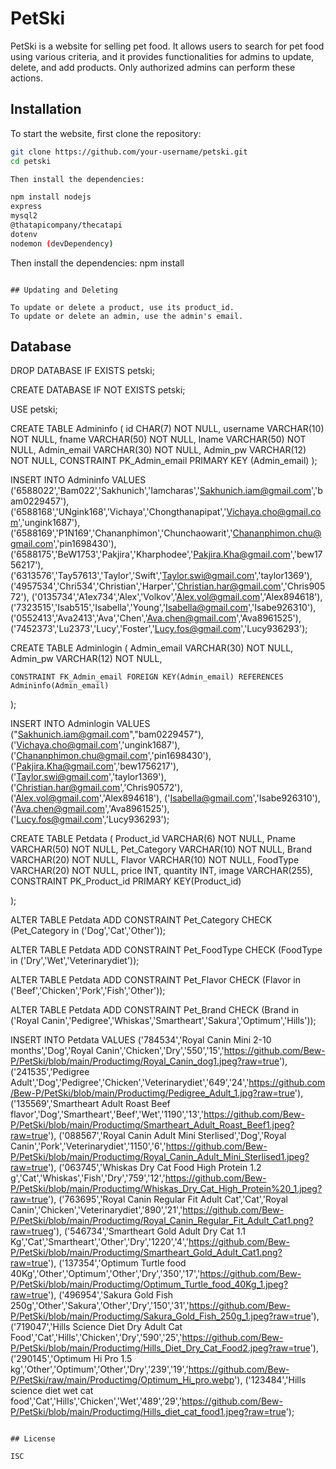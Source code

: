 # PetSki

PetSki is a website for selling pet food. It allows users to search for pet food using various criteria, and it provides functionalities for admins to update, delete, and add products. Only authorized admins can perform these actions.

## Installation


To start the website, first clone the repository:
```bash
git clone https://github.com/your-username/petski.git
cd petski

Then install the dependencies:

npm install nodejs
express
mysql2
@thatapicompany/thecatapi
dotenv
nodemon (devDependency)

```
Then install the dependencies:
npm install
```

## Updating and Deleting

To update or delete a product, use its product_id.
To update or delete an admin, use the admin's email.

```
##
## Database
DROP DATABASE IF EXISTS petski;

CREATE DATABASE IF NOT EXISTS petski;

USE petski;

CREATE TABLE Admininfo (
	id				CHAR(7) NOT NULL,
    username        VARCHAR(10) NOT NULL,
	fname 			VARCHAR(50)	NOT NULL,
    lname			VARCHAR(50)	NOT NULL,
    Admin_email 	VARCHAR(30)	NOT NULL,
    Admin_pw		VARCHAR(12) NOT NULL,
	CONSTRAINT PK_Admin_email PRIMARY KEY (Admin_email)
);

INSERT INTO Admininfo
VALUES ('6588022','Bam022','Sakhunich','Iamcharas','Sakhunich.iam@gmail.com','bam0229457'),
('6588168','UNgink168','Vichaya','Chongthanapipat','Vichaya.cho@gmail.com','ungink1687'),
('6588169','P1N169','Chananphimon','Chunchaowarit','Chananphimon.chu@gmail.com','pin1698430'),
('6588175','BeW1753','Pakjira','Kharphodee','Pakjira.Kha@gmail.com','bew1756217'),
('6313576','Tay57613','Taylor','Swift','Taylor.swi@gmail.com','taylor1369'),
('4957534','Chri534','Christian','Harper','Christian.har@gmail.com','Chris90572'),
('0135734','A1ex734','Alex','Volkov','Alex.vol@gmail.com','Alex894618'),
('7323515','Isab515','Isabella','Young','Isabella@gmail.com','Isabe926310'),
('0552413','Ava2413','Ava','Chen','Ava.chen@gmail.com','Ava8961525'),
('7452373','Lu2373','Lucy','Foster','Lucy.fos@gmail.com','Lucy936293');


CREATE TABLE Adminlogin (
	Admin_email		VARCHAR(30) NOT NULL,
    Admin_pw		VARCHAR(12) NOT NULL,

    CONSTRAINT FK_Admin_email FOREIGN KEY(Admin_email) REFERENCES Admininfo(Admin_email)
);

INSERT INTO Adminlogin
VALUES ("Sakhunich.iam@gmail.com","bam0229457"),
('Vichaya.cho@gmail.com','ungink1687'),
('Chananphimon.chu@gmail.com','pin1698430'),
('Pakjira.Kha@gmail.com','bew1756217'),
('Taylor.swi@gmail.com','taylor1369'),
('Christian.har@gmail.com','Chris90572'),
('Alex.vol@gmail.com','Alex894618'),
('Isabella@gmail.com','Isabe926310'),
('Ava.chen@gmail.com','Ava8961525'),
('Lucy.fos@gmail.com','Lucy936293');

CREATE TABLE Petdata (
	Product_id		VARCHAR(6) NOT NULL,
    Pname			VARCHAR(50)	NOT NULL,
    Pet_Category	VARCHAR(10)	NOT NULL,
    Brand			VARCHAR(20)	NOT NULL,
    Flavor			VARCHAR(10)	NOT NULL,
    FoodType		VARCHAR(20)	NOT NULL,
    price			INT,
    quantity		INT,
    image			VARCHAR(255),
    CONSTRAINT PK_Product_id PRIMARY KEY(Product_id)

);

ALTER TABLE Petdata
ADD CONSTRAINT Pet_Category CHECK
(Pet_Category in ('Dog','Cat','Other'));

ALTER TABLE Petdata
ADD CONSTRAINT Pet_FoodType CHECK
(FoodType in ('Dry','Wet','Veterinarydiet'));

ALTER TABLE Petdata
ADD CONSTRAINT Pet_Flavor CHECK
(Flavor in ('Beef','Chicken','Pork','Fish','Other'));

ALTER TABLE Petdata
ADD CONSTRAINT Pet_Brand CHECK
(Brand in ('Royal Canin','Pedigree','Whiskas','Smartheart','Sakura','Optimum','Hills'));

INSERT INTO Petdata 
VALUES ('784534','Royal Canin Mini 2-10 months','Dog','Royal Canin','Chicken','Dry','550','15','https://github.com/Bew-P/PetSki/blob/main/Productimg/Royal_Canin_dog1.jpeg?raw=true'),
('241535','Pedigree Adult','Dog','Pedigree','Chicken','Veterinarydiet','649','24','https://github.com/Bew-P/PetSki/blob/main/Productimg/Pedigree_Adult_1.jpg?raw=true'),
('135569','Smartheart Adult Roast Beef flavor','Dog','Smartheart','Beef','Wet','1190','13','https://github.com/Bew-P/PetSki/blob/main/Productimg/Smartheart_Adult_Roast_Beef1.jpeg?raw=true'),
('088567','Royal Canin Adult Mini Sterlised','Dog','Royal Canin','Pork','Veterinarydiet','1150','6','https://github.com/Bew-P/PetSki/blob/main/Productimg/Royal_Canin_Adult_Mini_Sterlised1.jpeg?raw=true'),
('063745','Whiskas Dry Cat Food High Protein 1.2 g','Cat','Whiskas','Fish','Dry','759','12','https://github.com/Bew-P/PetSki/blob/main/Productimg/Whiskas_Dry_Cat_High_Protein%20_1.jpeg?raw=true'),
('763695','Royal Canin Regular Fit Adult Cat','Cat','Royal Canin','Chicken','Veterinarydiet','890','21','https://github.com/Bew-P/PetSki/blob/main/Productimg/Royal_Canin_Regular_Fit_Adult_Cat1.png?raw=trueg'),
('546734','Smartheart Gold Adult Dry Cat 1.1 Kg','Cat','Smartheart','Other','Dry','1220','4','https://github.com/Bew-P/PetSki/blob/main/Productimg/Smartheart_Gold_Adult_Cat1.png?raw=true'),
('137354','Optimum Turtle food 40Kg','Other','Optimum','Other','Dry','350','17','https://github.com/Bew-P/PetSki/blob/main/Productimg/Optimum_Turtle_food_40Kg_1.jpeg?raw=true'),
('496954','Sakura Gold Fish 250g','Other','Sakura','Other','Dry','150','31','https://github.com/Bew-P/PetSki/blob/main/Productimg/Sakura_Gold_Fish_250g_1.jpeg?raw=true'),
('719047','Hills Science Diet Dry Adult Cat Food','Cat','Hills','Chicken','Dry','590','25','https://github.com/Bew-P/PetSki/blob/main/Productimg/Hills_Diet_Dry_Cat_Food2.jpeg?raw=true'),
('290145','Optimum Hi Pro 1.5 kg','Other','Optimum','Other','Dry','239','19','https://github.com/Bew-P/PetSki/raw/main/Productimg/Optimum_Hi_pro.webp'),
('123484','Hills science diet wet cat food','Cat','Hills','Chicken','Wet','489','29','https://github.com/Bew-P/PetSki/blob/main/Productimg/Hills_diet_cat_food1.jpeg?raw=true');
```

## License

ISC
